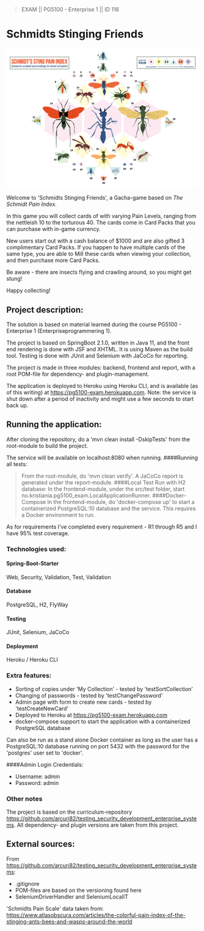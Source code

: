 > EXAM || PG5100 - Enterprise 1 || ID 116
# Schmidts Stinging Friends
![](docs/img/schmidt_pain_scale_index.jpg "Graphic by Michelle Enemark")

Welcome to 'Schmidts Stinging Friends', a Gacha-game based on *The Schmidt Pain Index*.

In this game you will collect cards of with varying Pain Levels, ranging from the nettleish 10 to the torturous 40. The cards come in Card Packs that you can purchase with in-game currency.

New users start out with a cash balance of $1000 and are also gifted 3 complimentary Card Packs. If you happen to have multiple cards of the same type, you are able to Mill these cards when viewing your collection, and then purchase more Card Packs.

Be aware - there are insects flying and crawling around, so you might get stung!

Happy collecting!

## Project description:
The solution is based on material learned during the course PG5100 - Enterprise 1 (Enterpriseprogrammering 1).

The project is based on SpringBoot 2.1.0, written in Java 11, and the front end rendering is done with JSF and XHTML. It is using Maven as the build tool.
Testing is done with JUnit and Selenium with JaCoCo for reporting.

The project is made in three modules: backend, frontend and report, with a root POM-file for dependency- and plugin-management.

The application is deployed to Heroku using Heroku CLI, and is available (as of this writing) at https://pg5100-exam.herokuapp.com.
Note: the service is shut down after a period of inactivity and might use a few seconds to start back up.

## Running the application:
After cloning the repository, do a 'mvn clean install -DskipTests' from the root-module to build the project.

The service will be available on localhost:8080 when running.
####Running all tests:
>From the root-module, do 'mvn clean verify'. A JaCoCo report is generated under the report-module.
####Local Test Run with H2 database:
>In the frontend-module, under the src/test folder, start no.kristiania.pg5100_exam.LocalApplicationRunner.
####Docker-Compose
>In the frontend-module, do 'docker-compose up' to start a containerized PostgreSQL:10 database and the service. This requires a Docker environment to run.

As for requirements I've completed every requirement - R1 through R5 and I have 95% test coverage.

### Technologies used:
#### Spring-Boot-Starter
Web, Security, Validation, Test, Validation
#### Database
PostgreSQL, H2, FlyWay
#### Testing
JUnit, Selenium, JaCoCo
#### Deployment
Heroku / Heroku CLI

### Extra features:
* Sorting of copies under 'My Collection' - tested by 'testSortCollection'
* Changing of passwords - tested by 'testChangePassword'
* Admin page with form to create new cards - tested by 'testCreateNewCard'
* Deployed to Heroku at https://pg5100-exam.herokuapp.com
* docker-compose support to start the application with a containerized PostgreSQL database

Can also be run as a stand alone Docker container as long as the user has a PostgreSQL:10 database running on port 5432 with the password for the 'postgres' user set to 'docker'.

####Admin Login Credentials:
* Username: admin
* Password: admin


### Other notes
The project is based on the curriculum-repository https://github.com/arcuri82/testing_security_development_enterprise_systems. 
All dependency- and plugin versions are taken from this project.

## External sources:
From https://github.com/arcuri82/testing_security_development_enterprise_systems:
* .gitignore
* POM-files are based on the versioning found here
* SeleniumDriverHandler and SeleniumLocalIT

'Schmidts Pain Scale' data taken from:
https://www.atlasobscura.com/articles/the-colorful-pain-index-of-the-stinging-ants-bees-and-wasps-around-the-world
